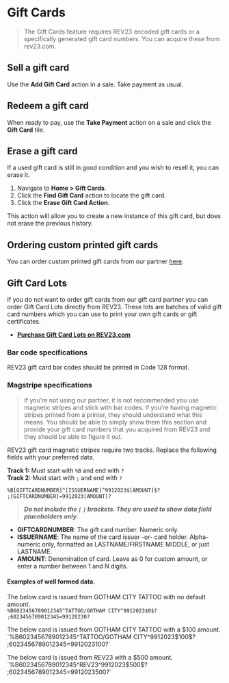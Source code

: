 # Gift Cards

> The Gift Cards feature requires REV23 encoded gift cards or a specifically generated gift card numbers. You can acquire these from rev23.com.

## Sell a gift card
Use the **Add Gift Card** action in a sale. Take payment as usual.

## Redeem a gift card
When ready to pay, use the **Take Payment** action on a sale and click the **Gift Card** tile.

## Erase a gift card
If a used gift card is still in good condition and you wish to resell it, you can erase it.

1. Navigate to **Home > Gift Cards**.
2. Click the **Find Gift Card** action to locate the gift card.
3. Click the **Erase Gift Card Action**.

This action will allow you to create a new instance of this gift card, but does not erase the previous history.

## Ordering custom printed gift cards
You can order custom printed gift cards from our partner [here](http://www.printingplastic.com/rev23dev).

## Gift Card Lots
If you do not want to order gift cards from our gift card partner you can order Gift Card Lots directly from REV23. These lots are batches of valid gift card numbers which you can use to print your own gift cards or gift certificates.

+ [**Purchase Gift Card Lots on REV23.com**](https://www.rev23.com/products/other/rev23-gift-card-numbers-lot-of-100/)

### Bar code specifications
REV23 gift card bar codes should be printed in Code 128 format.

### Magstripe specifications

> If you're not using our partner, it is not recommended you use magnetic stripes and stick with bar codes. If you're having magnetic stripes printed from a printer, they should understand what this means. You should be able to simply show them this section and provide your gift card numbers that you acquired from REV23 and they should be able to figure it out.

REV23 gift card magnetic stripes require two tracks. Replace the following fields with your preferred data.

**Track 1:** Must start with `%B` and end with `?`  
**Track 2:** Must start with `;` and end with `?`

`%B[GIFTCARDNUMBER]^[ISSUERNAME]^9912023$[AMOUNT]$?`  
`;[GIFTCARDNUMBER]=9912023[AMOUNT]?`

> ***Do not include the `[` `]` brackets. They are used to show data field placeholders only.***

- **GIFTCARDNUMBER**: The gift card number. Numeric only.
- **ISSUERNAME**: The name of the card issuer -or- card holder. Alpha-numeric only, formatted as LASTNAME/FIRSTNAME MIDDLE, or just LASTNAME.
- **AMOUNT**: Denomination of card. Leave as 0 for custom amount, or enter a number between 1 and N digits.

#### Examples of well formed data.

The below card is issued from GOTHAM CITY TATTOO with no default amount.  
`%B6023456789012345^TATTOO/GOTHAM CITY^9912023$0$?`
`;6023456789012345=99120230?`

The below card is issued from GOTHAM CITY TATTOO with a $100 amount.  
`%B6023456789012345^TATTOO/GOTHAM CITY^9912023$100$?  ;6023456789012345=9912023100?`

The below card is issued from REV23 with a $500 amount.  
`%B6023456789012345^REV23^9912023$500$?  ;6023456789012345=9912023500?`